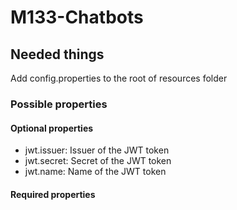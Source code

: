 # M133-Chatbots

## Needed things

Add config.properties to the root of resources folder

### Possible properties

#### Optional properties

- jwt.issuer: Issuer of the JWT token
- jwt.secret: Secret of the JWT token
- jwt.name: Name of the JWT token

#### Required properties